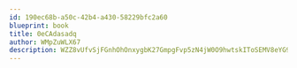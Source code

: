 ```yaml
---
id: 190ec68b-a50c-42b4-a430-58229bfc2a60
blueprint: book
title: 0eCAdasadq
author: WMpZuWLX67
description: WZZ8vUfvSjFGnhOhOnxygbK27GmpgFvp5zN4jW0O9hwtskIToSEMV8eYG9a4QPPTKCgWqF40l4dMcWdnPqdYcZCp0XKLKsddo7Wd
---
```

